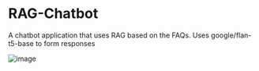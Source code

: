 # RAG-Chatbot

A chatbot application that uses RAG based on the FAQs. 
Uses google/flan-t5-base to form responses


![image](https://github.com/user-attachments/assets/c2357a20-f224-4329-983a-b7e5dc15089e)

